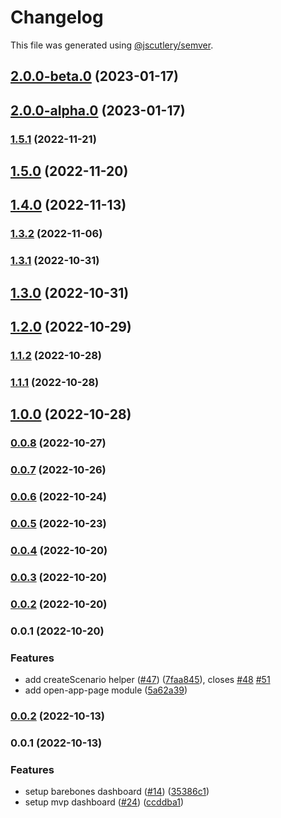 # Changelog

This file was generated using [@jscutlery/semver](https://github.com/jscutlery/semver).

## [2.0.0-beta.0](https://github.com/dynamicmsw/dynamic-msw/compare/v2.0.0-alpha.0...v2.0.0-beta.0) (2023-01-17)

## [2.0.0-alpha.0](https://github.com/dynamicmsw/dynamic-msw/compare/v1.5.1...v2.0.0-alpha.0) (2023-01-17)

### [1.5.1](https://github.com/dynamicmsw/dynamic-msw/compare/v1.5.0...v1.5.1) (2022-11-21)

## [1.5.0](https://github.com/dynamicmsw/dynamic-msw/compare/v1.4.0...v1.5.0) (2022-11-20)

## [1.4.0](https://github.com/dynamicmsw/dynamic-msw/compare/v1.3.2...v1.4.0) (2022-11-13)

### [1.3.2](https://github.com/dynamicmsw/dynamic-msw/compare/v1.3.1...v1.3.2) (2022-11-06)

### [1.3.1](https://github.com/dynamicmsw/dynamic-msw/compare/v1.3.0...v1.3.1) (2022-10-31)

## [1.3.0](https://github.com/dynamicmsw/dynamic-msw/compare/v1.2.0...v1.3.0) (2022-10-31)

## [1.2.0](https://github.com/dynamicmsw/dynamic-msw/compare/v1.1.2...v1.2.0) (2022-10-29)

### [1.1.2](https://github.com/dynamicmsw/dynamic-msw/compare/v1.1.1...v1.1.2) (2022-10-28)

### [1.1.1](https://github.com/dynamicmsw/dynamic-msw/compare/v1.1.0...v1.1.1) (2022-10-28)

## [1.0.0](https://github.com/dynamicmsw/dynamic-msw/compare/v0.0.8...v1.0.0) (2022-10-28)

### [0.0.8](https://github.com/dynamicmsw/dynamic-msw/compare/v0.0.7...v0.0.8) (2022-10-27)

### [0.0.7](https://github.com/dynamicmsw/dynamic-msw/compare/v0.0.6...v0.0.7) (2022-10-26)

### [0.0.6](https://github.com/dynamicmsw/dynamic-msw/compare/v0.0.5...v0.0.6) (2022-10-24)

### [0.0.5](https://github.com/dynamicmsw/dynamic-msw/compare/v0.0.4...v0.0.5) (2022-10-23)

### [0.0.4](https://github.com/dynamicmsw/dynamic-msw/compare/v0.0.3...v0.0.4) (2022-10-20)

### [0.0.3](https://github.com/dynamicmsw/dynamic-msw/compare/v0.0.2...v0.0.3) (2022-10-20)

### [0.0.2](https://github.com/dynamicmsw/dynamic-msw/compare/v0.0.1...v0.0.2) (2022-10-20)

### 0.0.1 (2022-10-20)

### Features

- add createScenario helper ([#47](https://github.com/dynamicmsw/dynamic-msw/issues/47)) ([7faa845](https://github.com/dynamicmsw/dynamic-msw/commit/7faa84584708aab3c57afc9deb6c62b563672e19)), closes [#48](https://github.com/dynamicmsw/dynamic-msw/issues/48) [#51](https://github.com/dynamicmsw/dynamic-msw/issues/51)
- add open-app-page module ([5a62a39](https://github.com/dynamicmsw/dynamic-msw/commit/5a62a39f1c0d3bb63b302d471989f0df3bfd5005))

### [0.0.2](https://github.com/dynamicmsw/dynamic-msw/compare/v0.0.1...v0.0.2) (2022-10-13)

### 0.0.1 (2022-10-13)

### Features

- setup barebones dashboard ([#14](https://github.com/dynamicmsw/dynamic-msw/issues/14)) ([35386c1](https://github.com/dynamicmsw/dynamic-msw/commit/35386c13b40e808fdb090f2d0dc6f1a8fcd0ac4b))
- setup mvp dashboard ([#24](https://github.com/dynamicmsw/dynamic-msw/issues/24)) ([ccddba1](https://github.com/dynamicmsw/dynamic-msw/commit/ccddba15f33fc0c0b91ca4bb55ce8f0a3fb272a0))
